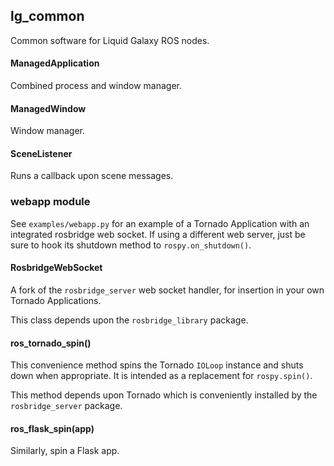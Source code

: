 lg\_common
----------

Common software for Liquid Galaxy ROS nodes.

#### ManagedApplication

Combined process and window manager.

#### ManagedWindow

Window manager.

#### SceneListener

Runs a callback upon scene messages.

### webapp module

See `examples/webapp.py` for an example of a Tornado Application with an integrated rosbridge web socket. If using a different web server, just be sure to hook its shutdown method to `rospy.on_shutdown()`.

#### RosbridgeWebSocket

A fork of the `rosbridge_server` web socket handler, for insertion in your own Tornado Applications.

This class depends upon the `rosbridge_library` package.

#### ros\_tornado\_spin()

This convenience method spins the Tornado `IOLoop` instance and shuts down when appropriate. It is intended as a replacement for `rospy.spin()`.

This method depends upon Tornado which is conveniently installed by the `rosbridge_server` package.

#### ros\_flask\_spin(app)

Similarly, spin a Flask app.
